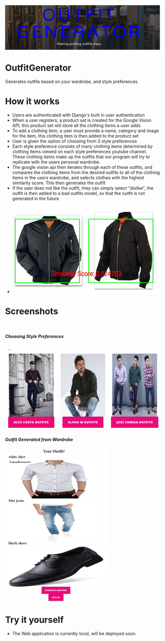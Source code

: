<p align="center">
  </br>
  <img src="ScreenShots/Head.JPG"/>
</p>

# OutfitGenerator
Generates outfits based on your wardrobe, and style preferences.

# How it works
<ul>
  <li> Users are authenticated with Django's built in user authentication </li>
  <li> When a user registers, a product set is created for the Google Vision API, this product set will store all the clothing items a user adds </li>
  <li> To add a clothing item, a user must provide a name, category and image for the item, this clothing item is then added to the product set </li>
  <li> User is given the option of choosing from 3 style preferences </li>
  <li> Each style preference consists of many clothing items determined by clothing items viewed on each style preferences youtube channel. These clothing items make up the outfits that our program will try to replicate with the users personal wardrobe. </li>
  <li> The google vision api then iterates through each of these outfits, and compares the clothing items from the desired outfits to all of the clothing items in the users wardrobe, and selects clothes with the highest similarity score. This then generates the outfit </li>
  <lI> If the user does not like the outfit, they can simply select "dislike", the outfit is then added to a bad outfits model, so that the outfit is not generated in the future </li>
  <li>
    <img src = "ScreenShots/matching.JPG">
   </li>
</ul>


# Screenshots
<p align="center">
  </br>
  <h5> Choosing Style Preferences </h5>
  <img src="ScreenShots/chooseStylePref.JPG"/>
  <h5> Outfit Generated from Wardrobe </h5>
  <img src = "ScreenShots/generated.JPG"/>
</p>

# Try it yourself
- The Web application is currently local, will be deployed soon.
